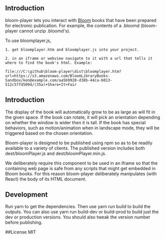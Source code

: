 ## Introduction

bloom-player lets you interact with [Bloom](bloomlibrary.org) books that have been prepared for electronic publication. For example, the contents of a .bloomd (bloom-player cannot unzip .bloomd's).

To use bloomplayer.js,

    1. get bloomplayer.htm and bloomplayer.js into your project.

    2. in an iframe or webview navigate to it with a url that tells it where to find the book's html. Example:

    file:///C:\github\bloom-player\dist\bloomplayer.htm?url=https://s3.amazonaws.com/BloomLibraryBooks-Sandbox/ken@example.com/aa5b9928-d38b-44ca-b013-512c57fd5094/(35a)+Share+It+Fair

## Introduction

The display of the book will automatically grow to be as large as will fit in the given space. If the book can rotate, it will pick an orientation depending on whether the window is wider then it is tall. If the book has special behaviors, such as motion/animation when in landscape mode, they will be triggered based on the chosen orientation.

Bloom-player is designed to be published using npm so as to be readily available to a variety of clients. The published version includes both dest/bloomPlayer.js and dest/bloomPlayer.min.js.

We deliberately require this component to be used in an iframe so that the containing web page is safe from any scripts that might get embedded in Bloom books. For this reason bloom-player deliberately manipulates (with React) the body of its HTML document.

## Development

Run yarn to get the dependencies.
Then use yarn run build to build the outputs.
You can also use yarn run build-dev or build-prod to build just the dev or production versions.
You should also tweak the version number before publishing.

##License
MIT
